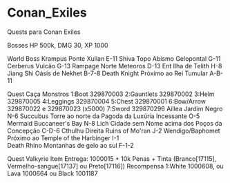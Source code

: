 # Conan_Exiles
Quests para Conan Exiles

Bosses HP 500k, DMG 30, XP 1000

World Boss
Krampus            Ponte Xullan E-11
Shiva              Topo Abismo Gelopontal G-11
Cerberus           Vulcão G-13
Rampage            Norte Meteoros D-13
Ent                Ilha de Telith H-8
Jiang Shi          Oásis de Nekhet B-7-8
Death Knight       Próximo ao Rei Tumular A-B-11

Quest
Caça Monstros      1:Boot 329870003  2:Gauntlets 329870002  3:Helm 329870005  4:Leggings 329870004  5:Chest 329870001  6:Bow/Arrow 329870022 e 329870023 (x5000)  7:Sword 329870296
Aillea             Jardim Negro N-6
Succubus           Torre ao norte da Pagoda da Luxúria Incessante O-5
Mermaid            Buccaneer's Bay N-8
Lich               Cidade sem Nome acima dos Poços da Concepção C-D-6
Cthulhu            Direita Ruins of Mo'ran J-2
Wendigo/Baphomet   Próximo ao Temple of the Harbinger I-1         
Death Rhino        Montanhas de gelo ao sul F-1-2

Quest
Valkyrie       Item Entrega: 1000015 + 10k Penas + Tinta (Branco[17115], Vermelho-sangue[17137] ou Preto[17116]) 
Recompensa 1:White 1000608, ou Lava 1000664 ou Black 1001187
